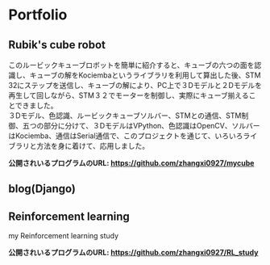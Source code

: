 # Portfolio
## Rubik's cube robot
このルービックキューブロボットを簡単に紹介すると、キューブの六つの面を認識し、キューブの解をKociembaというライブラリを利用して算出した後、STM 32にステップを送信し、キューブの解により、PC上で３Dモデルと２Dモデルを再生して回しながら、STM３２でモーターを制御し、実際にキューブ揃えることできました。  
３Dモデル、色認識、ルービックキューブソルバー、STMとの通信、STM制御、五つの部分に分けて、３DモデルはVPython、色認識はOpenCV、ソルバーはKociemba、通信はSerial通信で、このプロジェクトを通じて、いろいろライブラリと方法を身に着けて、応用しました。

**公開されいるプログラムのURL: https://github.com/zhangxi0927/mycube**

## blog(Django)


## Reinforcement learning
my Reinforcement learning study

**公開されいるプログラムのURL: https://github.com/zhangxi0927/RL_study**
